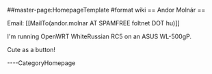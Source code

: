 \#\#master-page:HomepageTemplate \#format wiki == Andor Molnár ==

Email: \[\[MailTo(andor.molnar AT SPAMFREE foltnet DOT hu)\]\]

I'm running OpenWRT WhiteRussian RC5 on an ASUS WL-500gP.

Cute as a button!

----CategoryHomepage
